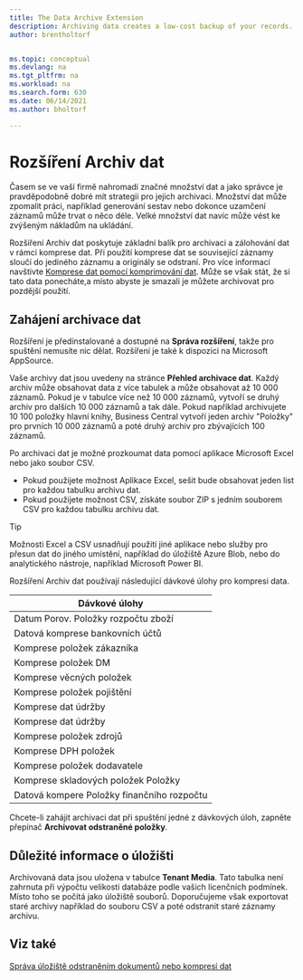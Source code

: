 ```yaml
---
title: The Data Archive Extension
description: Archiving data creates a low-cost backup of your records.
author: brentholtorf


ms.topic: conceptual
ms.devlang: na
ms.tgt_pltfrm: na
ms.workload: na
ms.search.form: 630
ms.date: 06/14/2021
ms.author: bholtorf

---
```


# Rozšíření Archiv dat
Časem se ve vaší firmě nahromadí značné množství dat a jako správce je pravděpodobně dobré mít strategii pro jejich archivaci. Množství dat může zpomalit práci, například generování sestav nebo dokonce uzamčení záznamů může trvat o něco déle. Velké množství dat navíc může vést ke zvýšeným nákladům na ukládání.

Rozšíření Archiv dat poskytuje základní balík pro archivaci a zálohování dat v rámci komprese dat. Při použití komprese dat se související záznamy sloučí do jediného záznamu a originály se odstraní. Pro více informací navštivte [Komprese dat pomocí komprimování dat](admin-manage-documents.md#compress-data-with-date-compression). Může se však stát, že si tato data ponecháte,a místo abyste je smazali je můžete archivovat pro pozdější použití.

## Zahájení archivace dat
Rozšíření je předinstalované a dostupné na **Správa rozšíření**, takže pro spuštění nemusíte nic dělat. Rozšíření je také k dispozici na Microsoft AppSource.

Vaše archivy dat jsou uvedeny na stránce **Přehled archivace dat**. Každý archiv může obsahovat data z více tabulek a může obsahovat až 10 000 záznamů. Pokud je v tabulce více než 10 000 záznamů, vytvoří se druhý archiv pro dalších 10 000 záznamů a tak dále. Pokud například archivujete 10 100 položky hlavní knihy, Business Central vytvoří jeden archiv "Položky" pro prvních 10 000 záznamů a poté druhý archiv pro zbývajících 100 záznamů.

Po archivaci dat je možné prozkoumat data pomocí aplikace Microsoft Excel nebo jako soubor CSV.

* Pokud použijete možnost Aplikace Excel, sešit bude obsahovat jeden list pro každou tabulku archivu dat.
* Pokud použijete možnost CSV, získáte soubor ZIP s jedním souborem CSV pro každou tabulku archivu dat.

> [!TIP]
> Možnosti Excel a CSV usnadňují použití jiné aplikace nebo služby pro přesun dat do jiného umístění, například do úložiště Azure Blob, nebo do analytického nástroje, například Microsoft Power BI.

Rozšíření Archiv dat používají následující dávkové úlohy pro kompresi data.

| Dávkové úlohy |
|---------|
| Datum Porov. Položky rozpočtu zboží |
| Datová komprese bankovních účtů   |
| Komprese položek zákazníka |
| Komprese položek DM |
| Komprese věcných položek |
| Komprese položek pojištění |
| Komprese dat údržby   |
| Komprese dat údržby   |
| Komprese položek zdrojů |
| Komprese DPH položek |
| Komprese položek dodavatele |
| Komprese skladových položek Položky |
| Datová kompere Položky finančního rozpočtu |

Chcete-li zahájit archivaci dat při spuštění jedné z dávkových úloh, zapněte přepínač **Archivovat odstraněné položky**.

## Důležité informace o úložišti
Archivovaná data jsou uložena v tabulce **Tenant Media**. Tato tabulka není zahrnuta při výpočtu velikosti databáze podle vašich licenčních podmínek. Místo toho se počítá jako úložiště souborů. Doporučujeme však exportovat staré archivy například do souboru CSV a poté odstranit staré záznamy archivu.

## Viz také
[Správa úložiště odstraněním dokumentů nebo kompresí dat](admin-manage-documents.md)
